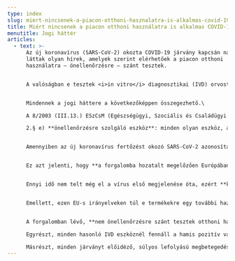 ```yaml
---
type: index
slug: miert-nincsenek-a-piacon-otthoni-hasznalatra-is-alkalmas-covid-19-tesztek
title: Miért nincsenek a piacon otthoni használatra is alkalmas COVID-19 tesztek?
menutitle: Jogi háttér
articles:
  - text: >-
      Az új koronavírus (SARS-CoV-2) okozta COVID-19 járvány kapcsán napvilágot
      láttak olyan hírek, amelyek szerint elérhetőek a piacon otthoni
      használatra – önellenőrzésre – szánt tesztek.


      A valóságban e tesztek <i>in vitro</i> diagnosztikai (IVD) orvostechnikai eszközöknek számítanak; **önellenőrzésre is alkalmas változatok** pedig egyelőre **még nem kerülhettek legális módon forgalomba**. Ebből következően, otthoni, illetve laikus személyek általi használatra szánt, az új koronavírus kimutatására szolgáló tesztek vásárlása ellenjavalt, forgalmazása pedig **kifejezetten tilos**!


      Mindennek a jogi háttere a következőképpen összegezhető.\

      A 8/2003 (III.13.) ESzCsM (Egészségügyi, Szociális és Családügyi Minisztérium) rendelet az <i>in vitro</i> diagnosztikai orvostechnikai eszközökről így fogalmaz:\

      2.§ e) **önellenőrzésre szolgáló eszköz**: minden olyan eszköz, amely célja a gyártó meghatározása szerint, hogy **laikus személyek otthoni környezetben használják**.


      Amennyiben az új koronavírus fertőzést okozó SARS-CoV-2 azonosítására szolgáló eszköz gyártója a csomagolásán (ide értve a használati útmutatót, címkét stb.) is feltüntetett szöveg alapján **önellenőrzési célú, azaz otthoni felhasználásra szánja az adott eszközt**, úgy **az <i>in vitro</i> diagnosztika orvostechnikai eszközökre** (IVD eszköz) **irányadó EU-s** (az <i>in vitro</i> diagnosztikai orvostechnikai eszközökről szóló 1998. okt. 27-i 98/79/EK európai parlamenti és tanácsi irányelv) és **harmonizált hazai** (az <i>in vitro</i> diagnosztikai orvostechnikai eszközökről szóló 8/2003. (III. 13.) ESzCsM rendelet) szabályok alapján **olyan IVD eszköznek minősül, amely eszközök esetében a gyártónak a tervezési dokumentáció vizsgálatára bejelentett szervezetet** (kijelölt szervezetet) **kell felkérnie**.


      Ez azt jelenti, hogy **a forgalomba hozatalt megelőzően Európában az eszközt a gyártónak tanúsíttatnia kell, az arra kijelöléssel rendelkező bejelentett szervezettel.** Ez az eljárás **legkevesebb 6 hónapot** vesz igénybe.


      Ennyi idő nem telt még el a vírus első megjelenése óta, ezért **kizárható**, hogy jelenleg bármely gyártó **önellenőrzési célú koronavírus gyorstesztre vonatkozóan CE tanúsítvánnyal rendelkezne**. (Az ilyen típusú CE jelölés mellett a termék csomagolásán fel kell tüntetni az eljárást lefolytató szervezet négyjegyű azonosító jelét is.) Magára a tanúsítványra azért is szükség van, hogy meg lehessen győződni a teszt teljesítőképességéről és az otthoni használat biztonságosságáról. E nélkül önellenőrzésre alkalmas IVD-eszközt sem Magyarországon, sem az EU-ban **nem lehet jogszerűen forgalomban hozni**.


      Emellett, ezen EU-s irányelveken túl e termékekre egy további hazai jogi szabályozás is vonatkozik. A Magyarországon forgalomba kerülő IVD eszközök **gyógyászati segédeszköznek minősülnek**, ebből kifolyólag azok kizárólag **szolgáltatói engedéllyel rendelkező gyógyászati segédeszköz szaküzletekben, illetve gyógyszertárakban forgalmazhatóak. A más üzletekben** – beleértve az online webáruházakat is – **való értékesítésük tilos!**


      A forgalomban lévő, **nem önellenőrzésre szánt tesztek otthoni használata több okból sem ajánlott.**

      Egyrészt, minden hasonló IVD eszköznél fennáll a hamis pozitív vagy hamis negatív eredmény esélye – ami a szakképzetlen felhasználó felesleges aggodalmához, illetve téves biztonságérzetéhez vezet.

      Másrészt, minden járványt előidéző, súlyos lefolyású megbetegedést kiváltani képes vírus diagnosztizálására szolgáló eszköz esetében elmondható, hogy a laikus végfelhasználók kiszolgálása kockázatos. Ilyenkor ugyanis már megfertőződött személyek felkutatása, illetve hatósági elkülönítése ugyanis még akkor sem történhetne meg, ha maga a teszt helyes pozitív eredményt adott, aminek a hatására a járvány terjedésének megelőzését, illetve lassítását célzó alapvető közegészségügyi érdek nem valósulhatna meg.
---
```


